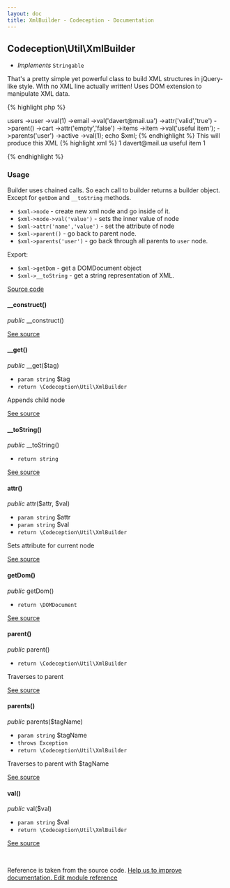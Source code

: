 ```yaml
---
layout: doc
title: XmlBuilder - Codeception - Documentation
---
```



## Codeception\Util\XmlBuilder


* *Implements* `Stringable`

That's a pretty simple yet powerful class to build XML structures in jQuery-like style.
With no XML line actually written!
Uses DOM extension to manipulate XML data.

{% highlight php %}

<?php
$xml = new \Codeception\Util\XmlBuilder();
$xml->users
   ->user
       ->val(1)
       ->email
           ->val('davert@mail.ua')
           ->attr('valid','true')
           ->parent()
       ->cart
           ->attr('empty','false')
           ->items
               ->item
                   ->val('useful item');
               ->parents('user')
       ->active
           ->val(1);
echo $xml;

{% endhighlight %}

This will produce this XML

{% highlight xml %}

<?xml version="1.0"?>
<users>
   <user>
       1
       <email valid="true">davert@mail.ua</email>
       <cart empty="false">
           <items>
               <item>useful item</item>
           </items>
       </cart>
       <active>1</active>
   </user>
</users>

{% endhighlight %}

### Usage

Builder uses chained calls. So each call to builder returns a builder object.
Except for `getDom` and `__toString` methods.

 * `$xml->node` - create new xml node and go inside of it.
 * `$xml->node->val('value')` - sets the inner value of node
 * `$xml->attr('name','value')` - set the attribute of node
 * `$xml->parent()` - go back to parent node.
 * `$xml->parents('user')` - go back through all parents to `user` node.

Export:

 * `$xml->getDom` - get a DOMDocument object
 * `$xml->__toString` - get a string representation of XML.

[Source code](https://github.com/Codeception/Codeception/blob/5.0/src/Codeception/Util/XmlBuilder.php)


#### __construct()

 *public* __construct()



[See source](https://github.com/Codeception/lib-xml/blob/master/src/Codeception/Util/XmlBuilder.php#L80)

#### __get()

 *public* __get($tag)


* `param string` $tag
* `return \Codeception\Util\XmlBuilder`

Appends child node

[See source](https://github.com/Codeception/lib-xml/blob/master/src/Codeception/Util/XmlBuilder.php#L89)

#### __toString()

 *public* __toString()


* `return string`

[See source](https://github.com/Codeception/lib-xml/blob/master/src/Codeception/Util/XmlBuilder.php#L152)

#### attr()

 *public* attr($attr, $val)


* `param string` $attr
* `param string` $val
* `return \Codeception\Util\XmlBuilder`

Sets attribute for current node

[See source](https://github.com/Codeception/lib-xml/blob/master/src/Codeception/Util/XmlBuilder.php#L106)

#### getDom()

 *public* getDom()


* `return \DOMDocument`

[See source](https://github.com/Codeception/lib-xml/blob/master/src/Codeception/Util/XmlBuilder.php#L162)

#### parent()

 *public* parent()


* `return \Codeception\Util\XmlBuilder`

Traverses to parent

[See source](https://github.com/Codeception/lib-xml/blob/master/src/Codeception/Util/XmlBuilder.php#L118)

#### parents()

 *public* parents($tagName)


* `param string` $tagName
* `throws Exception`
* `return \Codeception\Util\XmlBuilder`

Traverses to parent with $tagName

[See source](https://github.com/Codeception/lib-xml/blob/master/src/Codeception/Util/XmlBuilder.php#L132)

#### val()

 *public* val($val)


* `param string` $val
* `return \Codeception\Util\XmlBuilder`

[See source](https://github.com/Codeception/lib-xml/blob/master/src/Codeception/Util/XmlBuilder.php#L97)

<p>&nbsp;</p><div class="alert alert-warning">Reference is taken from the source code. <a href="https://github.com/Codeception/lib-xml/blob/master/src/Codeception/Util/XmlBuilder.php">Help us to improve documentation. Edit module reference</a></div>
